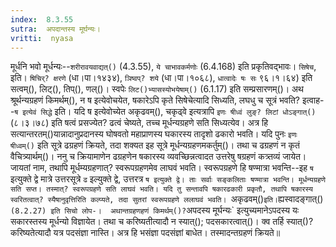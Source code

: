 ```yaml
---
index:  8.3.55
sutra:  अपदान्तस्य मूर्घन्यः।
vritti:  nyasa
---
```


मूर्धनि भवो मूर्धन्यः--`शरीरावयवाद्यत्()` (4.3.55), `ये चाभावकर्मणोः` (6.4.168) इति प्रकृतिवद्भावः। `सिषेच`, इति। `षिचिर्? क्षरणे` (धा।पा।१४३४), `ञिष्वप्? शये` (धा।पा।१०६८), `धात्वादेः षः सः` ९६।१।६४) इति सत्वम्(), लिट्(), तिप्(), णल्()। स्वपेः `लिट()भ्यासस्योभयेषाम्()` (6.1.17) इति सम्प्रसारणम्()। 
अथ श्रूर्थन्यग्रहणं किमर्थम्(), न ष इत्येवोचयेत, षकारेऽपि कृते सिषेचेत्यादि सिध्यति, लघधु च सूत्रं भवति? इत्वाह--`ष इत्येवं सिद्धे` इति। यदि ष इत्येवोच्येत अकृढवम्(), चकृढ्वे इत्यत्रापि `इणः षीध्वं लुङ्? लिटां धोऽङ्गात्()` (८।३।७८) इति षत्वं प्रसज्येत? ढत्वं चेष्यते, तच्च मूर्धन्यग्रहणे सति सिध्यत्येव। अत्र हि सत्यान्तरतम्()यान्नादानुप्रदानस्य घोषवतो महाप्राणस्य घकारस्य तादृशो ढकारो भवति। यदि पुनः `इणः षीध्वम्()` इति सूत्रे ढग्रहणं क्रियते, तदा शक्यत इह सूत्रे मूर्धन्यग्रहणमकर्तुम्()। तथा च ढग्रहणं न कृतं वैचित्र्यार्थम्()। ननु च क्रियामाणेन ढग्रहणेन षकारस्य व्यवच्छिन्नत्वादत उत्तरेषु षग्रहणं कत्र्तव्यं जायेत। जायतां नाम, तथापि मूर्धम्यग्रहणात्? स्वरूपग्रहणमेव लाघवं भवति। स्वरूपग्रहणे हि षण्मात्रा भवन्ति--इह `ष` इत्युक्ते द्वे मात्रे उत्तरसूत्रे `ढ` इल्युक्ते द्वे, उत्तरत्र `ष इत्युक्ते द्वे। ताः सर्वाः सङ्कलिताः षण्मात्रा भवन्ति। मूर्धन्यग्रहणे सति सप्त। तस्मात्? स्वरूपग्रहणे सति लाघवं भवति। यदि तु सन्तावपि षकारढकारी प्रकृतौ, तथापि षकारस्य स्वरितत्वात्? स्यैषानुवृत्तिरिति कल्प्यते, तदा सुतरां स्वरूपग्रहणे ललाघवं भवति। `अकृढवम्()` इति। `ह्यस्वादङ्गात्()` (8.2.27) इति सिचो लोप-। 
अथान्तग्रहणहणं किमर्थम्()? `अपदस्य मूर्घन्यः` इत्युच्यमानेऽपदस्य यः सकारस्तस्य मूर्धन्यो विज्ञायेत। तथा च करिष्यतीत्यादौ न स्यात्(); पदसकारत्वात्()। क्व तर्हि स्यात्()? करिष्यतेत्यादौ यत्र पदसंज्ञा नास्ति। अत्र हि भसंज्ञा पदसंज्ञां बाधेत। तस्मादन्तग्रहणं क्रियते॥

